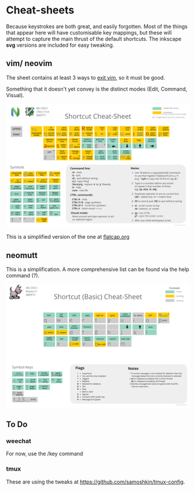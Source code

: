 

# Cheat-sheets

Because keystrokes are both great, and easily forgotten. Most of the things that appear here will have customisable key mappings, but these will attempt to capture the main thrust of the default shortcuts. The inkscape **svg** versions are included for easy tweaking. 

## vim/ neovim

The sheet contains at least 3 ways to [exit vim](https://thenewstack.io/how-do-you-exit-vim-a-newbie-question-turned-tech-meme/), so it must be good.

Something that it doesn't yet convey is the distinct modes (Edit, Command, Visual).

![Vim Cheat-sheet](./vimcheatsheet.svg)

This is a simplified version of the one at [flatcap.org](https://flatcap.org/vim/)

## neomutt

This is a simplification. A more comprehensive list can be found via the help command (?).

![Neomutt Cheatsheet](./neomuttcheatsheet.svg)

## To Do

### weechat

For now, use the /key command
 
### tmux

These are using the tweaks at https://github.com/samoshkin/tmux-config.






